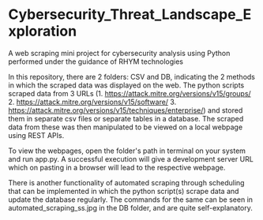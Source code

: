 # Cybersecurity_Threat_Landscape_Exploration
A web scraping mini project for cybersecurity analysis using Python performed under the guidance of RHYM technologies

In this repository, there are 2 folders: CSV and DB, indicating the 2 methods in which the scraped data was displayed on the web. The python scripts scraped data from 3 URLs 
(1. https://attack.mitre.org/versions/v15/groups/
2. https://attack.mitre.org/versions/v15/software/
3. https://attack.mitre.org/versions/v15/techniques/enterprise/) 
and stored them in separate csv files or separate tables in a database. The scraped data from these was then manipulated to be viewed on a local webpage using REST APIs.

To view the webpages, open the folder's path in terminal on your system and run app.py. A successful execution will give a development server URL which on pasting in a browser will lead to the respective webpage.

There is another functionality of automated scraping through scheduling that can be implemented in which the python script(s) scrape data and update the database regularly. The commands for the same can be seen in automated_scraping_ss.jpg in the DB folder, and are quite self-explanatory.
